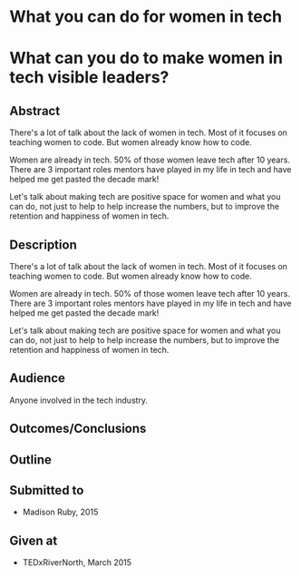 # What you can do for women in tech
# What can you do to make women in tech visible leaders?

## Abstract
There's a lot of talk about the lack of women in tech.  Most of it focuses on teaching women to code.  But women already know how to code.

Women are already in tech.  50% of those women leave tech after 10 years.  There
are 3 important roles mentors have played in my life in tech and have
helped me get pasted the decade mark!

Let's talk about making tech are positive space for women and what you can do,
not just to help to help increase the numbers, but to improve the
 retention and happiness of women in tech.

## Description
There's a lot of talk about the lack of women in tech.  Most of it focuses on teaching women to code.  But women already know how to code.

Women are already in tech.  50% of those women leave tech after 10 years.  There
are 3 important roles mentors have played in my life in tech and have
helped me get pasted the decade mark!

Let's talk about making tech are positive space for women and what you can do,
not just to help to help increase the numbers, but to improve the
 retention and happiness of women in tech.

## Audience
Anyone involved in the tech industry.

## Outcomes/Conclusions

## Outline


## Submitted to

* Madison Ruby, 2015


## Given at

* TEDxRiverNorth, March 2015

